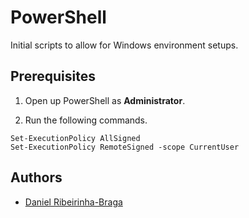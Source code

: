 # PowerShell

Initial scripts to allow for Windows environment setups.

## Prerequisites

1. Open up PowerShell as **Administrator**.

2. Run the following commands.

```posh
Set-ExecutionPolicy AllSigned
Set-ExecutionPolicy RemoteSigned -scope CurrentUser
```

## Authors

- [Daniel Ribeirinha-Braga](https://github.com/DBragz)
